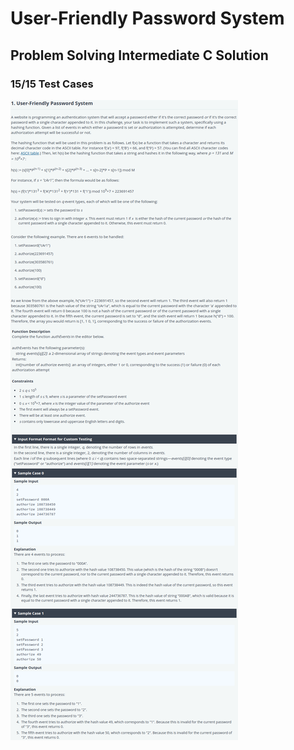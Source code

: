 # User-Friendly Password System
## Problem Solving Intermediate C Solution 
### 15/15 Test Cases

![problem](problem.png)
